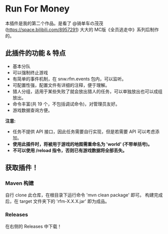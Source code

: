 # Run For Money
本插件是我的第二个作品。是看了 @骑单车の茂茂 (https://space.bilibili.com/8957291) 大大的 MC版《全员逃走中》系列后制作的。

## 此插件的功能 & 特点

* 基本分队
* 可以强制终止游戏
* 有简单的事件机制，在 snw.rfm.events 包内，可以监听。
* 可配置性强，配置文件有详细的注释，便于理解。
* 猎人分组，适用于某些失败了就会放出猎人的任务，可以单独放出也可以成组放出。
* 命令丰富(共 19 个，不包括调试命令)，对管理员友好。
* 游戏数据查询方便。

**注意:** 
* 任务不提供 API 接口，因此任务需要自行实现，但是若需要 API 可以考虑添加。
* **使用此插件时，将被用于游戏的地图需重命名为 'world' (不带单括号)。**
* **不可以使用 /reload 指令，否则已有游戏数据将全部丢失。**

## 获取插件！

### Maven 构建

自行 clone 此仓库，在根目录下运行命令 'mvn clean package' 即可。
构建完成后，在 target 文件夹下的 'rfm-X.X.X.jar' 即为成品。

### Releases

在右侧的 Releases 中下载！
